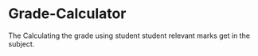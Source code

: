 # Grade-Calculator
The Calculating the grade using student student relevant marks get in the subject.
